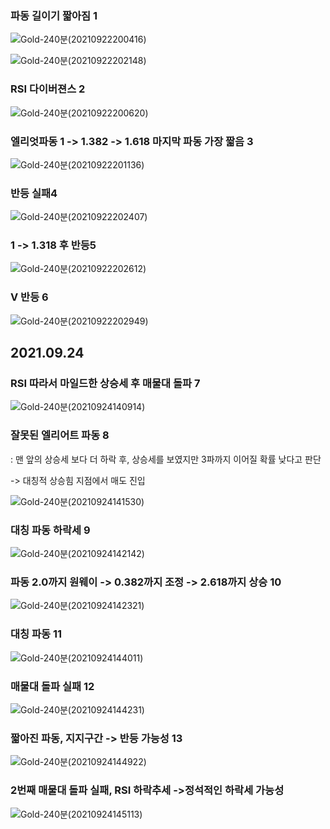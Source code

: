 ### 파동 길이기 짧아짐 1

![Gold-240분(20210922200416)](C:/Users/dabee/OneDrive/%EB%B0%94%ED%83%95%20%ED%99%94%EB%A9%B4/Daily/Daily%20Report/chart/Gold-240%EB%B6%84(20210922200416).jpg)

![Gold-240분(20210922202148)](C:/Users/dabee/OneDrive/%EB%B0%94%ED%83%95%20%ED%99%94%EB%A9%B4/Daily/Daily%20Report/chart/Gold-240%EB%B6%84(20210922202148).jpg)





### RSI 다이버젼스 2

![Gold-240분(20210922200620)](C:/Users/dabee/OneDrive/%EB%B0%94%ED%83%95%20%ED%99%94%EB%A9%B4/Daily/Daily%20Report/chart/Gold-240%EB%B6%84(20210922200620).jpg)



### 엘리엇파동 1 -> 1.382 -> 1.618 마지막 파동 가장 짧음 3

![Gold-240분(20210922201136)](C:/Users/dabee/OneDrive/%EB%B0%94%ED%83%95%20%ED%99%94%EB%A9%B4/Daily/Daily%20Report/chart/Gold-240%EB%B6%84(20210922201136).jpg)



### 반등 실패4

![Gold-240분(20210922202407)](C:/Users/dabee/OneDrive/%EB%B0%94%ED%83%95%20%ED%99%94%EB%A9%B4/Daily/Daily%20Report/chart/Gold-240%EB%B6%84(20210922202407).jpg)



### 1 -> 1.318 후 반등5

![Gold-240분(20210922202612)](C:/Users/dabee/OneDrive/%EB%B0%94%ED%83%95%20%ED%99%94%EB%A9%B4/Daily/Daily%20Report/chart/Gold-240%EB%B6%84(20210922202612).jpg)



### V 반등 6

![Gold-240분(20210922202949)](C:/Users/dabee/OneDrive/%EB%B0%94%ED%83%95%20%ED%99%94%EB%A9%B4/Daily/Daily%20Report/chart/Gold-240%EB%B6%84(20210922202949).jpg)





## 2021.09.24

### RSI 따라서 마일드한 상승세 후 매물대 돌파 7

![Gold-240분(20210924140914)](../../../Daily/Daily%20Report/chart/Gold-240%EB%B6%84(20210924140914).jpg)



### 잘못된 엘리어트 파동 8

: 맨 앞의 상승세 보다 더  하락 후, 상승세를 보였지만 3파까지 이어질 확률 낮다고 판단

 -> 대칭적 상승힘 지점에서 매도 진입

![Gold-240분(20210924141530)](../../../Daily/Daily%20Report/chart/Gold-240%EB%B6%84(20210924141530).jpg)



### 대칭 파동 하락세 9 

![Gold-240분(20210924142142)](../../../Daily/Daily%20Report/chart/Gold-240%EB%B6%84(20210924142142).jpg)



### 파동 2.0까지 원웨이 -> 0.382까지 조정 -> 2.618까지 상승 10

![Gold-240분(20210924142321)](../../../Daily/Daily%20Report/chart/Gold-240%EB%B6%84(20210924142321).jpg)



### 대칭 파동 11

![Gold-240분(20210924144011)](../../../Daily/Daily%20Report/chart/Gold-240%EB%B6%84(20210924144011).jpg)



### 매물대 돌파 실패 12

![Gold-240분(20210924144231)](../../../Daily/Daily%20Report/chart/Gold-240%EB%B6%84(20210924144231).jpg)



### 짧아진 파동, 지지구간 -> 반등 가능성 13

![Gold-240분(20210924144922)](../../../Daily/Daily%20Report/chart/Gold-240%EB%B6%84(20210924144922).jpg)



### 2번째 매물대 돌파 실패, RSI 하락추세 ->정석적인 하락세 가능성

![Gold-240분(20210924145113)](../../../Daily/Daily%20Report/chart/Gold-240%EB%B6%84(20210924145113).jpg)

